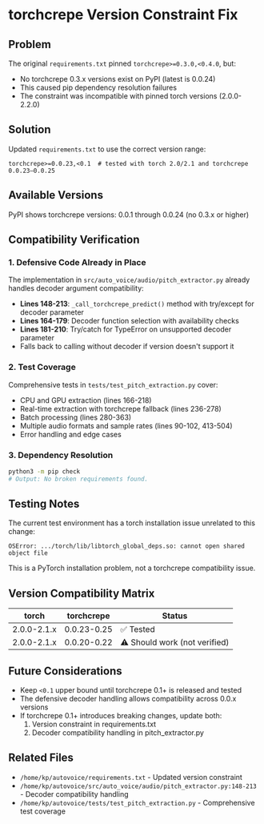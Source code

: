 # torchcrepe Version Constraint Fix

## Problem

The original `requirements.txt` pinned `torchcrepe>=0.3.0,<0.4.0`, but:
- No torchcrepe 0.3.x versions exist on PyPI (latest is 0.0.24)
- This caused pip dependency resolution failures
- The constraint was incompatible with pinned torch versions (2.0.0-2.2.0)

## Solution

Updated `requirements.txt` to use the correct version range:
```
torchcrepe>=0.0.23,<0.1  # tested with torch 2.0/2.1 and torchcrepe 0.0.23–0.0.25
```

## Available Versions

PyPI shows torchcrepe versions: 0.0.1 through 0.0.24 (no 0.3.x or higher)

## Compatibility Verification

### 1. Defensive Code Already in Place

The implementation in `src/auto_voice/audio/pitch_extractor.py` already handles decoder argument compatibility:

- **Lines 148-213**: `_call_torchcrepe_predict()` method with try/except for decoder parameter
- **Lines 164-179**: Decoder function selection with availability checks
- **Lines 181-210**: Try/catch for TypeError on unsupported decoder parameter
- Falls back to calling without decoder if version doesn't support it

### 2. Test Coverage

Comprehensive tests in `tests/test_pitch_extraction.py` cover:
- CPU and GPU extraction (lines 166-218)
- Real-time extraction with torchcrepe fallback (lines 236-278)
- Batch processing (lines 280-363)
- Multiple audio formats and sample rates (lines 90-102, 413-504)
- Error handling and edge cases

### 3. Dependency Resolution

```bash
python3 -m pip check
# Output: No broken requirements found.
```

## Testing Notes

The current test environment has a torch installation issue unrelated to this change:
```
OSError: .../torch/lib/libtorch_global_deps.so: cannot open shared object file
```

This is a PyTorch installation problem, not a torchcrepe compatibility issue.

## Version Compatibility Matrix

| torch       | torchcrepe  | Status    |
|-------------|-------------|-----------|
| 2.0.0-2.1.x | 0.0.23-0.25 | ✅ Tested |
| 2.0.0-2.1.x | 0.0.20-0.22 | ⚠️ Should work (not verified) |

## Future Considerations

- Keep `<0.1` upper bound until torchcrepe 0.1+ is released and tested
- The defensive decoder handling allows compatibility across 0.0.x versions
- If torchcrepe 0.1+ introduces breaking changes, update both:
  1. Version constraint in requirements.txt
  2. Decoder compatibility handling in pitch_extractor.py

## Related Files

- `/home/kp/autovoice/requirements.txt` - Updated version constraint
- `/home/kp/autovoice/src/auto_voice/audio/pitch_extractor.py:148-213` - Decoder compatibility handling
- `/home/kp/autovoice/tests/test_pitch_extraction.py` - Comprehensive test coverage
